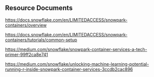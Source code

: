 ## Resource Documents

https://docs.snowflake.com/en/LIMITEDACCESS/snowpark-containers/overview

https://docs.snowflake.com/en/LIMITEDACCESS/snowpark-containers/tutorials/common-setup

https://medium.com/snowflake/snowpark-container-services-a-tech-primer-99ff2ca8e741

https://medium.com/snowflake/unlocking-machine-learning-potential-running-r-inside-snowpark-container-services-3ccdb2cac896
